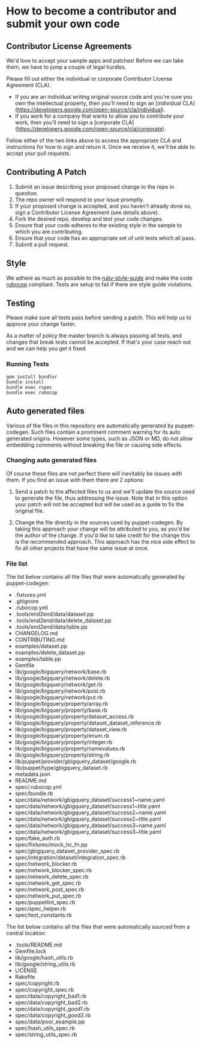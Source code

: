 # How to become a contributor and submit your own code

## Contributor License Agreements

We'd love to accept your sample apps and patches! Before we can take them, we
have to jump a couple of legal hurdles.

Please fill out either the individual or corporate Contributor License
Agreement (CLA).

  * If you are an individual writing original source code and you're sure you
    own the intellectual property, then you'll need to sign an [individual CLA]
    (https://developers.google.com/open-source/cla/individual).
  * If you work for a company that wants to allow you to contribute your work,
    then you'll need to sign a [corporate CLA]
    (https://developers.google.com/open-source/cla/corporate).

Follow either of the two links above to access the appropriate CLA and
instructions for how to sign and return it. Once we receive it, we'll
be able to accept your pull requests.

## Contributing A Patch

1. Submit an issue describing your proposed change to the repo in question.
1. The repo owner will respond to your issue promptly.
1. If your proposed change is accepted, and you haven't already done so, sign a
   Contributor License Agreement (see details above).
1. Fork the desired repo, develop and test your code changes.
1. Ensure that your code adheres to the existing style in the sample to which
   you are contributing.
1. Ensure that your code has an appropriate set of unit tests which all pass.
1. Submit a pull request.

## Style

We adhere as much as possible to the [ruby-style-guide][] and make the code
[rubocop][] compliant. Tests are setup to fail if there are style guide
violations.

## Testing

Please make sure all tests pass before sending a patch. This will help us to
approve your change faster.

As a matter of policy the master branch is always passing all tests, and changes
that break tests cannot be accepted. If that's your case reach out and we can
help you get it fixed.

### Running Tests

```
gem install bundler
bundle install
bundle exec rspec
bundle exec rubocop
```

## Auto generated files

Various of the files in this repository are automatically generated by
puppet-codegen. Such files contain a prominent comment warning for its
auto generated origins. However some types, such as JSON or MD, do not allow
embedding comments without breaking the file or causing side effects.

### Changing auto generated files

Of course these files are not perfect there will inevitably be issues with them.
If you find an issue with them there are 2 options:

1. Send a patch to the affected files to us and we'll update the source used to
   generate the file, thus addressing the issue. Note that in this option your
   patch will not be accepted but will be used as a guide to fix the original
   file.

2. Change the file directly in the sources used by puppet-codegen. By taking
   this approach your change will be attributed to you, as you'd be the author
   of the change. If you'd like to take credit for the change this is the
   recommended approach. This approach has the nice side effect to fix all other
   projects that have the same issue at once.

### File list

The list below contains all the files that were automatically generated by
puppet-codegen:

  * .fixtures.yml
  * .gitignore
  * .rubocop.yml
  * .tools/end2end/data/dataset.pp
  * .tools/end2end/data/delete_dataset.pp
  * .tools/end2end/data/table.pp
  * CHANGELOG.md
  * CONTRIBUTING.md
  * examples/dataset.pp
  * examples/delete_dataset.pp
  * examples/table.pp
  * Gemfile
  * lib/google/bigquery/network/base.rb
  * lib/google/bigquery/network/delete.rb
  * lib/google/bigquery/network/get.rb
  * lib/google/bigquery/network/post.rb
  * lib/google/bigquery/network/put.rb
  * lib/google/bigquery/property/array.rb
  * lib/google/bigquery/property/base.rb
  * lib/google/bigquery/property/dataset_access.rb
  * lib/google/bigquery/property/dataset_dataset_reference.rb
  * lib/google/bigquery/property/dataset_view.rb
  * lib/google/bigquery/property/enum.rb
  * lib/google/bigquery/property/integer.rb
  * lib/google/bigquery/property/namevalues.rb
  * lib/google/bigquery/property/string.rb
  * lib/puppet/provider/gbigquery_dataset/google.rb
  * lib/puppet/type/gbigquery_dataset.rb
  * metadata.json
  * README.md
  * spec/.rubocop.yml
  * spec/bundle.rb
  * spec/data/network/gbigquery_dataset/success1~name.yaml
  * spec/data/network/gbigquery_dataset/success1~title.yaml
  * spec/data/network/gbigquery_dataset/success2~name.yaml
  * spec/data/network/gbigquery_dataset/success2~title.yaml
  * spec/data/network/gbigquery_dataset/success3~name.yaml
  * spec/data/network/gbigquery_dataset/success3~title.yaml
  * spec/fake_auth.rb
  * spec/fixtures/mock_hc_fn.pp
  * spec/gbigquery_dataset_provider_spec.rb
  * spec/integration/dataset/integration_spec.rb
  * spec/network_blocker.rb
  * spec/network_blocker_spec.rb
  * spec/network_delete_spec.rb
  * spec/network_get_spec.rb
  * spec/network_post_spec.rb
  * spec/network_put_spec.rb
  * spec/puppetlint_spec.rb
  * spec/spec_helper.rb
  * spec/test_constants.rb

The list below contains all the files that were automatically sourced from a
central location:

  * .tools/README.md
  * Gemfile.lock
  * lib/google/hash_utils.rb
  * lib/google/string_utils.rb
  * LICENSE
  * Rakefile
  * spec/copyright.rb
  * spec/copyright_spec.rb
  * spec/data/copyright_bad1.rb
  * spec/data/copyright_bad2.rb
  * spec/data/copyright_good1.rb
  * spec/data/copyright_good2.rb
  * spec/data/poor_example.pp
  * spec/hash_utils_spec.rb
  * spec/string_utils_spec.rb

[ruby-style-guide]: https://github.com/bbatsov/ruby-style-guide
[rubocop]: https://rubocop.readthedocs.io/en/latest/
